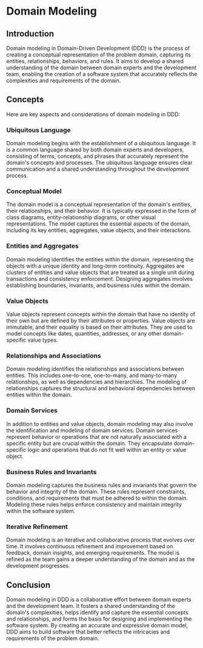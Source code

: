 # Domain Modeling

## Introduction

Domain modeling in Domain-Driven Development (DDD) is the process of creating a conceptual representation of the problem domain, capturing its entities, relationships, behaviors, and rules. It aims to develop a shared understanding of the domain between domain experts and the development team, enabling the creation of a software system that accurately reflects the complexities and requirements of the domain.

## Concepts

Here are key aspects and considerations of domain modeling in DDD:

### Ubiquitous Language

Domain modeling begins with the establishment of a ubiquitous language. It is a common language shared by both domain experts and developers, consisting of terms, concepts, and phrases that accurately represent the domain's concepts and processes. The ubiquitous language ensures clear communication and a shared understanding throughout the development process.

### Conceptual Model

The domain model is a conceptual representation of the domain's entities, their relationships, and their behavior. It is typically expressed in the form of class diagrams, entity-relationship diagrams, or other visual representations. The model captures the essential aspects of the domain, including its key entities, aggregates, value objects, and their interactions.

### Entities and Aggregates

Domain modeling identifies the entities within the domain, representing the objects with a unique identity and long-term continuity. Aggregates are clusters of entities and value objects that are treated as a single unit during transactions and consistency enforcement. Designing aggregates involves establishing boundaries, invariants, and business rules within the domain.

### Value Objects

Value objects represent concepts within the domain that have no identity of their own but are defined by their attributes or properties. Value objects are immutable, and their equality is based on their attributes. They are used to model concepts like dates, quantities, addresses, or any other domain-specific value types.

### Relationships and Associations

Domain modeling identifies the relationships and associations between entities. This includes one-to-one, one-to-many, and many-to-many relationships, as well as dependencies and hierarchies. The modeling of relationships captures the structural and behavioral dependencies between entities within the domain.

### Domain Services

In addition to entities and value objects, domain modeling may also involve the identification and modeling of domain services. Domain services represent behavior or operations that are not naturally associated with a specific entity but are crucial within the domain. They encapsulate domain-specific logic and operations that do not fit well within an entity or value object.

### Business Rules and Invariants

Domain modeling captures the business rules and invariants that govern the behavior and integrity of the domain. These rules represent constraints, conditions, and requirements that must be adhered to within the domain. Modeling these rules helps enforce consistency and maintain integrity within the software system.

### Iterative Refinement

Domain modeling is an iterative and collaborative process that evolves over time. It involves continuous refinement and improvement based on feedback, domain insights, and emerging requirements. The model is refined as the team gains a deeper understanding of the domain and as the development progresses.

## Conclusion

Domain modeling in DDD is a collaborative effort between domain experts and the development team. It fosters a shared understanding of the domain's complexities, helps identify and capture the essential concepts and relationships, and forms the basis for designing and implementing the software system. By creating an accurate and expressive domain model, DDD aims to build software that better reflects the intricacies and requirements of the problem domain.
